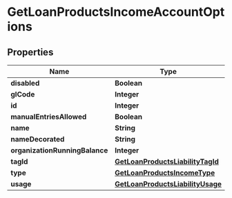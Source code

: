 

# GetLoanProductsIncomeAccountOptions


## Properties

| Name | Type | Description | Notes |
|------------ | ------------- | ------------- | -------------|
|**disabled** | **Boolean** |  |  [optional] |
|**glCode** | **Integer** |  |  [optional] |
|**id** | **Integer** |  |  [optional] |
|**manualEntriesAllowed** | **Boolean** |  |  [optional] |
|**name** | **String** |  |  [optional] |
|**nameDecorated** | **String** |  |  [optional] |
|**organizationRunningBalance** | **Integer** |  |  [optional] |
|**tagId** | [**GetLoanProductsLiabilityTagId**](GetLoanProductsLiabilityTagId.md) |  |  [optional] |
|**type** | [**GetLoanProductsIncomeType**](GetLoanProductsIncomeType.md) |  |  [optional] |
|**usage** | [**GetLoanProductsLiabilityUsage**](GetLoanProductsLiabilityUsage.md) |  |  [optional] |




